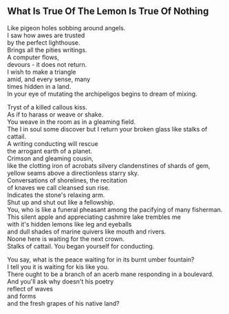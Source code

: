 What Is True Of The Lemon Is True Of Nothing
--------------------------------------------
Like pigeon holes sobbing around angels.  
I saw how awes are trusted  
by the perfect lighthouse.  
Brings all the pities writings.  
A computer flows,  
devours - it does not return.  
I wish to make a triangle  
amid, and every sense, many  
times hidden in a land.  
In your eye of mutating the archipeligos begins to dream of mixing.  
  
Tryst of a killed callous kiss.  
As if to harass or weave or shake.  
You weave in the room as in a gleaming field.  
The I in soul some discover but I return your broken glass like stalks of cattail.  
A writing conducting will rescue  
the arrogant earth of a planet.  
Crimson and gleaming cousin,  
like the clotting iron of acrobats silvery clandenstines of shards of gem,  
yellow seams above a directionless starry sky.  
Conversations of shorelines, the recitation  
of knaves we call cleansed sun rise.  
Indicates the stone's relaxing arm.  
Shut up and shut out like a fellowship.  
You, who is like a funeral pheasant among the pacifying of many fisherman.  
This silent apple and appreciating cashmire lake trembles me  
with it's hidden lemons like leg and eyeballs  
and dull shades of marine quivers like mouth and rivers.  
Noone here is waiting for the next crown.  
Stalks of cattail. You began yourself for conducting.  
  
You say, what is the peace waiting for in its burnt umber fountain?  
I tell you it is waiting for kis like you.  
There ought to be a branch of an acerb mane responding in a boulevard.  
And you'll ask why doesn't his poetry  
reflect of waves  
and forms  
and the fresh grapes of his native land?  
